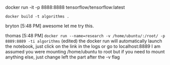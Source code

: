 docker run -it -p 8888:8888 tensorflow/tensorflow:latest 

 ```docker build -t algorithms .``` 


bryton [5:48 PM]
awesome let me try this.

thomas [5:48 PM]
 ```docker run --name=research -v /home/ubuntu/:/root/ -p 8889:8889 -ti algorithms```
(edited)
the docker run will automatically launch the notebook, just click on the link in the logs or go to localhost:8889
I am assumed you were mounting /home/ubuntu to root
but if you need to mount anything else, just change left the part after the -v flag